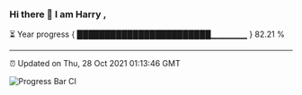 ### Hi there 👋 I am Harry , 

⏳ Year progress { ████████████████████████▁▁▁▁▁▁ } 82.21 %

---

⏰ Updated on Thu, 28 Oct 2021 01:13:46 GMT

![Progress Bar CI](https://github.com/duykhang68/duykhang68/workflows/Progress%20Bar%20CI/badge.svg)
